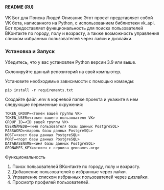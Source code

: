 #### README (RU)

VK Бот для Поиска Людей
Описание
Этот проект представляет собой VK бота, написанного на Python, с использованием библиотеки vk_api. 
Бот предоставляет функциональность для поиска пользователей ВКонтакте по городу, полу и возрасту, 
а также возможность управления списком избранных пользователей через лайки и дизлайки.

### Установка и Запуск
Убедитесь, что у вас установлен Python версии 3.9 или выше.

Склонируйте данный репозиторий на свой компьютер.

Установите необходимые зависимости с помощью команды:

`pip install -r requirements.txt`

Создайте файл .env в корневой папке проекта и укажите в нем следующие переменные окружения:
```
TOKEN_GROUP=<токен вашей группы VK>
TOKEN_USER=<токен вашего пользователя VK>
GROUP_ID=<ID вашей группы VK>
USERNAMEDB=<имя пользователя базы данных PostgreSQL>
PASSWORD=<пароль базы данных PostgreSQL>
HOST=<хост базы данных PostgreSQL>
PORT=<порт базы данных PostgreSQL>
DATABASENAME=<имя базы данных PostgreSQL>
GEONAMES_KEY=<токен с сервиса geonames.org>
```



Функциональность
1. Поиск пользователей ВКонтакте по городу, полу и возрасту.
2. Добавление пользователей в избранные через лайки.
3. Управление списком избранных пользователей через дизлайки.
4. Просмотр профилей пользователей.
